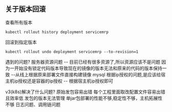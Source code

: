 ## 关于版本回滚

查看所有版本

```
kubectl rollout history deployment servicemrp
```



回滚到指定版本

```
kubectl rollout undo deployment servicemrp --to-revision=1
```





遇到的问题?
	服务器资源问题 -- 目前已经有很多资源了,所以资源应该不是问题
	因为一开始没有锁定代码版本导致现在的镜像的版本无法和原来的代码的版本保持一致 --从线上根据原来部署文件直接构建镜像
	mysql 根据ip授权的问题,是应该给宿主机ip授权还是容器的ip授权 -- 根据宿主机ip授权即可

v3(k8s)解决了什么问题?
	原始发包容易出错
	每个工程里面取改配置文件容易出错且效率低
	发包的版本无法管理
	单jar包部署的性能不够,稳定性不够，主机拓展性不够
	日志问题、调用链问题